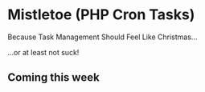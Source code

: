 # Mistletoe (PHP Cron Tasks)
Because Task Management Should Feel Like Christmas...

...or at least not suck!

## Coming this week
